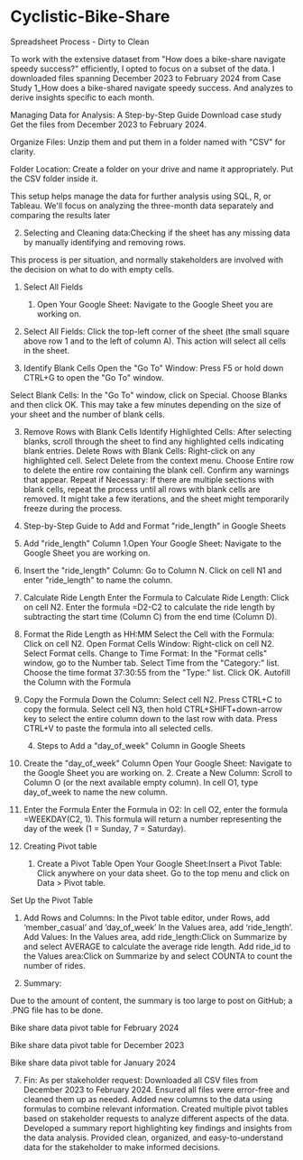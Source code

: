 # Cyclistic-Bike-Share
Spreadsheet Process - Dirty to Clean

To work with the extensive dataset from "How does a bike-share navigate speedy success?" efficiently, I opted to focus on a subset of the data. I downloaded files spanning December 2023 to February 2024 from Case Study 1_How does a bike-shared navigate speedy success. And  analyzes to derive insights specific to each month.

Managing Data for Analysis: A Step-by-Step Guide
Download case study
Get the files from December 2023 to February 2024.

Organize Files:
Unzip them and put them in a folder named with "CSV" for clarity.

Folder Location:
Create a folder on your drive and name it appropriately.
Put the CSV folder inside it.

This setup helps manage the data for further analysis using SQL, R, or Tableau. We'll focus on analyzing the three-month data separately and comparing the results later


2.  Selecting and Cleaning data:Checking if the sheet has any missing data by manually identifying and removing rows.

This process is per situation, and normally stakeholders are involved with the decision on what to do with empty cells.

1. Select All Fields
    1.  Open Your Google Sheet:
 Navigate to the Google Sheet you are working on.

2.  Select All Fields:
 Click the top-left corner of the sheet (the small square above row 1 and to the left of column A). This action will select all cells in the sheet.


2. Identify Blank Cells
Open the "Go To" Window:
Press F5 or hold down CTRL+G to open the "Go To" window.

Select Blank Cells:
In the "Go To" window, click on Special.
Choose Blanks and then click OK.
This may take a few minutes depending on the size of your sheet and the number of blank cells.


3. Remove Rows with Blank Cells
Identify Highlighted Cells:
After selecting blanks, scroll through the sheet to find any highlighted cells indicating blank entries.
Delete Rows with Blank Cells:
Right-click on any highlighted cell.
Select Delete from the context menu.
Choose Entire row to delete the entire row containing the blank cell.
Confirm any warnings that appear.
Repeat if Necessary:
 If there are multiple sections with blank cells, repeat the process until all rows with blank cells are removed.
It might take a few iterations, and the sheet might temporarily freeze during the process.



3.  Step-by-Step Guide to Add and Format "ride_length" in Google Sheets
1. Add "ride_length" Column
1.Open Your Google Sheet:
Navigate to the Google Sheet you are working on.
2. Insert the "ride_length" Column:
 Go to Column N.
Click on cell N1 and enter "ride_length" to name the column.
2. Calculate Ride Length
Enter the Formula to Calculate Ride Length:
Click on cell N2.
Enter the formula =D2-C2 to calculate the ride length by subtracting the start time (Column C) from the end time (Column D).

3. Format the Ride Length as HH:MM
Select the Cell with the Formula:
Click on cell N2.
Open Format Cells Window:
Right-click on cell N2.
Select Format cells.
Change to Time Format:
In the "Format cells" window, go to the Number tab.
Select Time from the "Category:" list.
Choose the time format 37:30:55 from the "Type:" list.
Click OK.
Autofill the Column with the Formula
1. Copy the Formula Down the Column:
Select cell N2.
Press CTRL+C to copy the formula.
Select cell N3, then hold CTRL+SHIFT+down-arrow key to select the entire column down to the last row with data.
Press CTRL+V to paste the formula into all selected cells.

   4. Steps to Add a "day_of_week" Column in Google Sheets

1. Create the "day_of_week" Column
Open Your Google Sheet:
Navigate to the Google Sheet you are working on.
       2. Create a New Column:
 Scroll to Column O (or the next available empty column).
In cell O1, type day_of_week to name the new column.
2. Enter the Formula
Enter the Formula in O2:
In cell O2, enter the formula =WEEKDAY(C2, 1).
This formula will return a number representing the day of the week (1 = Sunday, 7 = Saturday).

 5. Creating Pivot table

     1. Create a Pivot Table
Open Your Google Sheet:Insert a Pivot Table:
Click anywhere on your data sheet.
Go to the top menu and click on Data > Pivot table.

Set Up the Pivot Table
1. Add Rows and Columns:
In the Pivot table editor, under Rows, add ‘member_casual’ and ‘day_of_week’ 
In the Values area, add ‘ride_length’.
Add Values:
In the Values area, add ride_length:Click on Summarize by and select AVERAGE to calculate the average ride length.
Add ride_id to the Values area:Click on Summarize by and select COUNTA to count the number of rides.

6. Summary:

Due to the amount of content, the summary is too large to post on GitHub; a .PNG file has to be done.


Bike share data pivot table for February 2024 


Bike share data pivot table for December 2023 










Bike share data pivot table for January 2024 




7. Fin:
As per stakeholder request:
Downloaded all CSV files from December 2023 to February 2024.
Ensured all files were error-free and cleaned them up as needed.
Added new columns to the data using formulas to combine relevant information.
Created multiple pivot tables based on stakeholder requests to analyze different aspects of the data.
Developed a summary report highlighting key findings and insights from the data analysis.
Provided clean, organized, and easy-to-understand data for the stakeholder to make informed decisions.
